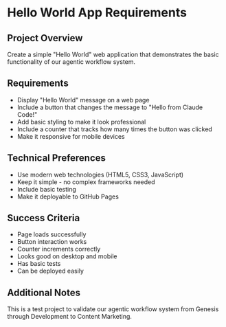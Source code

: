 # Hello World App Requirements

## Project Overview
Create a simple "Hello World" web application that demonstrates the basic functionality of our agentic workflow system.

## Requirements
- Display "Hello World" message on a web page
- Include a button that changes the message to "Hello from Claude Code!"
- Add basic styling to make it look professional
- Include a counter that tracks how many times the button was clicked
- Make it responsive for mobile devices

## Technical Preferences
- Use modern web technologies (HTML5, CSS3, JavaScript)
- Keep it simple - no complex frameworks needed
- Include basic testing
- Make it deployable to GitHub Pages

## Success Criteria
- Page loads successfully
- Button interaction works
- Counter increments correctly
- Looks good on desktop and mobile
- Has basic tests
- Can be deployed easily

## Additional Notes
This is a test project to validate our agentic workflow system from Genesis through Development to Content Marketing.